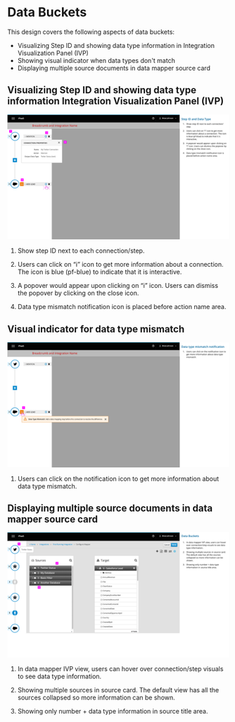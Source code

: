 # Data Buckets

This design covers the following aspects of data buckets:
- Visualizing Step ID and showing data type information in Integration Visualization Panel (IVP)
- Showing visual indicator when data types don't match
- Displaying multiple source documents in data mapper source card

## Visualizing Step ID and showing data type information Integration Visualization Panel (IVP)

![Image of IVP step ID and data type](img/IVP_stepID_dataType.png)

1.	Show step ID next to each connection/step.

2.	Users can click on “i” icon to get more information about a connection. The icon is blue (pf-blue) to indicate that it is interactive.

3.	A popover would appear upon clicking on “i” icon. Users can dismiss the popover by clicking on the close icon.

4.	Data type mismatch notification icon is placed before action name area.

## Visual indicator for data type mismatch

![Image of data type mismatch notification](img/IVP_notif_icon.png)

1.  Users can click on the notification icon to get more information about data type mismatch.

## Displaying multiple source documents in data mapper source card

![Image of multi source docs in data mapper](img/dataBuckets_dataMapper_multSources.png)

1.	In data mapper IVP view, users can hover over connection/step visuals to see data type information.

2.	Showing multiple sources in source card. The default view has all the sources collapsed so more information can be shown.

3.	Showing only number + data type information in source title area.
